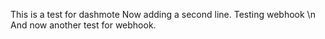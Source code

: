 This is a test for dashmote
Now adding a second line.
Testing webhook \n
And now another test for webhook.
